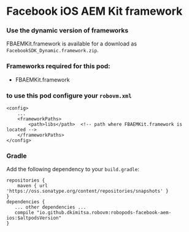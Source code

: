 # Facebook iOS AEM Kit framework

### Use the dynamic version of frameworks
FBAEMKit.framework is available for a download as `FacebookSDK_Dynamic.framework.zip`.

### Frameworks required for this pod:
* FBAEMKit.framework

### to use this pod configure your `robovm.xml`

```
<config>
    ...
    <frameworkPaths>
        <path>libs</path>  <!-- path where FBAEMKit.framework is located -->
    </frameworkPaths>
</config>
```

### Gradle

Add the following dependency to your `build.gradle`:

```
repositories {
    maven { url 'https://oss.sonatype.org/content/repositories/snapshots' }
}
dependencies {
   ... other dependencies ...
   compile "io.github.dkimitsa.robovm:robopods-facebook-aem-ios:$altpodsVersion"
}
```